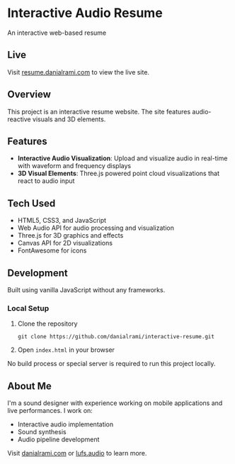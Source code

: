 # Interactive Audio Resume

An interactive web-based resume

## Live

Visit [resume.danialrami.com](https://resume.danialrami.com) to view the live site.

## Overview

This project is an interactive resume website. The site features audio-reactive visuals and 3D elements.

## Features

- **Interactive Audio Visualization**: Upload and visualize audio in real-time with waveform and frequency displays
- **3D Visual Elements**: Three.js powered point cloud visualizations that react to audio input

## Tech Used

- HTML5, CSS3, and JavaScript
- Web Audio API for audio processing and visualization
- Three.js for 3D graphics and effects
- Canvas API for 2D visualizations
- FontAwesome for icons

## Development

Built using vanilla JavaScript without any frameworks.

### Local Setup

1. Clone the repository
   ```
   git clone https://github.com/danialrami/interactive-resume.git
   ```
2. Open `index.html` in your browser

No build process or special server is required to run this project locally.

## About Me

I'm a sound designer with experience working on mobile applications and live performances. I work on:

- Interactive audio implementation
- Sound synthesis
- Audio pipeline development

Visit [danialrami.com](https://danialrami.com) or [lufs.audio](https://lufs.audio) to learn more.
